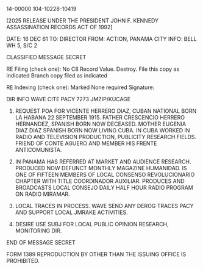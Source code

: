 14-00000
104-10228-10419

[2025 RELEASE UNDER THE PRESIDENT JOHN F. KENNEDY ASSASSINATION RECORDS ACT OF 1992]

DATE: 16 DEC 61
TO: DIRECTOR
FROM: ACTION, PANAMA CITY
INFO: BELL
WH 5, S/C 2

CLASSIFIED MESSAGE
SECRET

RE Filing (check one):
No C8 Record Value. Destroy.
File this copy as indicated
Branch copy filed as indicated

RE Indexing (check one):
Marked
None required
Signature:

DIR INFO WAVE CITE PACY 7273
JMZIP/KUCAGE

1. REQUEST POA FOR VICENTE HERRERO DIAZ, CUBAN NATIONAL BORN LA HABANA 22 SEPTEMBER 1915. FATHER CRESCENCIO HERRERO HERNANDEZ, SPANISH BORN NOW DECEASED. MOTHER EUGENIA DIAZ DIAZ SPANISH BORN NOW LIVING CUBA. IN CUBA WORKED IN RADIO AND TELEVISION PRODUCTION, PUBLICITY RESEARCH FIELDS. FRIEND OF CONTE AGUERO AND MEMBER HIS FRENTE ANTICOMUNISTA.

2. IN PANAMA HAS REFERRED AT MARKET AND AUDIENCE RESEARCH. PRODUCED NOW DEFUNCT MONTHLY MAGAZINE HUMANIDAD. IS ONE OF FIFTEEN MEMBERS OF LOCAL CONSENSO REVOLUCIONARIO CHAPTER WITH TITLE COORDINADOR AUXILIAR. PRODUCES AND BROADCASTS LOCAL CONSEJO DAILY HALF HOUR RADIO PROGRAM ON RADIO MIRAMAR.

3. LOCAL TRACES IN PROCESS. WAVE SEND ANY DEROG TRACES PACY AND SUPPORT LOCAL JMRAKE ACTIVITIES.

4. DESIRE USE SUBJ FOR LOCAL PUBLIC OPINION RESEARCH, MONITORING DIR.

END OF MESSAGE
SECRET

FORM 1389
REPRODUCTION BY OTHER THAN THE ISSUING OFFICE IS PROHIBITED.
